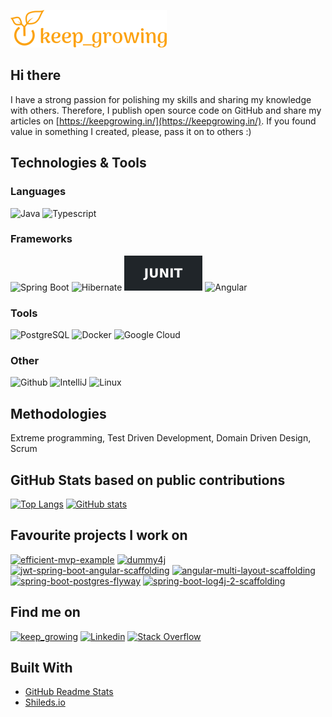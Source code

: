 [![keep_growing logo](logo_250x60.png)](https://keepgrowing.in/)

## Hi there

I have a strong passion for polishing my skills and sharing my knowledge with others. Therefore, I publish open source code on GitHub and share my articles on [https://keepgrowing.in/](https://keepgrowing.in/). If you found value in something I created, please, pass it on to others :)
 
## Technologies & Tools

### Languages

![Java](https://img.shields.io/badge/Java-informational?style=for-the-badge&logo=java&logoColor=fca211&color=202529&labelColor=202529)
![Typescript](https://img.shields.io/badge/Typescript-informational?style=for-the-badge&logo=TypeScript&logoColor=fca211&color=202529&labelColor=202529)

### Frameworks

![Spring Boot](https://img.shields.io/badge/Springboot-informational?style=for-the-badge&logo=spring&logoColor=fca211&color=202529&labelColor=202529)
![Hibernate](https://img.shields.io/badge/Hibernate-informational?style=for-the-badge&logo=Hibernate&logoColor=fca211&color=202529&labelColor=202529)
![JUnit](JUnit-informational.svg)
![Angular](https://img.shields.io/badge/Angular-informational?style=for-the-badge&logo=angular&logoColor=fca211&color=202529&labelColor=202529)

### Tools

![PostgreSQL](https://img.shields.io/badge/PostgreSQL-informational?style=for-the-badge&logo=postgresql&logoColor=fca211&color=202529&labelColor=202529)
![Docker](https://img.shields.io/badge/Docker-informational?style=for-the-badge&logo=docker&logoColor=fca211&color=202529&labelColor=202529)
![Google Cloud](https://img.shields.io/badge/Google_Cloud-informational?style=for-the-badge&logo=Google-Cloud&logoColor=fca211&color=202529&labelColor=202529)

### Other

![Github](https://img.shields.io/badge/GitHub-informational?style=for-the-badge&logo=github&logoColor=fca211&color=202529&labelColor=202529)
![IntelliJ](https://img.shields.io/badge/IntelliJ_IDEA-informational?style=for-the-badge&logo=intellij-idea&logoColor=fca211&color=202529&labelColor=202529)
![Linux](https://img.shields.io/badge/Linux-informational?style=for-the-badge&logo=linux&logoColor=fca211&color=202529&labelColor=202529)

## Methodologies
Extreme programming, Test Driven Development, Domain Driven Design, Scrum

 ## GitHub Stats based on public contributions
 
 [![Top Langs](https://github-readme-stats.vercel.app/api/top-langs/?username=little-pinecone&layout=compact&title_color=fca211&text_color=fff&bg_color=202529)](https://github.com/little-pinecone/github-readme-stats)
[![GitHub stats](https://github-readme-stats.vercel.app/api?username=little-pinecone&show_icons=true&title_color=fca211&icon_color=fca211&text_color=fff&bg_color=202529&hide=contribs)](https://github.com/little-pinecone/github-readme-stats)

## Favourite projects I work on

[![efficient-mvp-example](https://github-readme-stats.vercel.app/api/pin/?username=little-pinecone&repo=efficient-mvp-example&title_color=fca211&text_color=fff&bg_color=202529)](https://github.com/little-pinecone/efficient-mvp-example)
[![dummy4j](https://github-readme-stats.vercel.app/api/pin/?username=little-pinecone&repo=dummy4j&title_color=fca211&text_color=fff&bg_color=202529)](https://github.com/little-pinecone/dummy4j)
[![jwt-spring-boot-angular-scaffolding](https://github-readme-stats.vercel.app/api/pin/?username=little-pinecone&repo=jwt-spring-boot-angular-scaffolding&title_color=fca211&text_color=fff&bg_color=202529)](https://github.com/little-pinecone/jwt-spring-boot-angular-scaffolding)
[![angular-multi-layout-scaffolding](https://github-readme-stats.vercel.app/api/pin/?username=little-pinecone&repo=angular-multi-layout-scaffolding&title_color=fca211&text_color=fff&bg_color=202529)](https://github.com/little-pinecone/angular-multi-layout-scaffolding)
[![spring-boot-postgres-flyway](https://github-readme-stats.vercel.app/api/pin/?username=little-pinecone&repo=spring-boot-postgres-flyway&title_color=fca211&text_color=fff&bg_color=202529)](https://github.com/little-pinecone/spring-boot-postgres-flyway)
[![spring-boot-log4j-2-scaffolding](https://github-readme-stats.vercel.app/api/pin/?username=little-pinecone&repo=spring-boot-log4j-2-scaffolding&title_color=fca211&text_color=fff&bg_color=202529)](https://github.com/little-pinecone/spring-boot-log4j-2-scaffolding)

## Find me on
[![keep_growing](https://img.shields.io/badge/Wordpress-informational?style=for-the-badge&logo=WordPress&logoColor=fca211&color=202529&labelColor=202529)](https://keepgrowing.in/)
[![Linkedin](https://img.shields.io/badge/Linkedin-informational?style=for-the-badge&logo=Linkedin&logoColor=fca211&color=202529&labelColor=202529)](www.linkedin.com/in/martaszymek)
[![Stack Overflow](https://img.shields.io/badge/Stackoverflow-informational?style=for-the-badge&logo=Stack-Overflow&logoColor=fca211&color=202529&labelColor=202529)](https://stackoverflow.com/users/7995881/little-pinecone)

## Built With

* [GitHub Readme Stats](https://github.com/anuraghazra/github-readme-stats)
* [Shileds.io](https://shields.io/)
